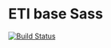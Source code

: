 # ETI base Sass

[![Build Status](https://travis-ci.org/ethical-trading-initiative/base-sass.svg?branch=master)](https://travis-ci.org/ethical-trading-initiative/base-sass)
